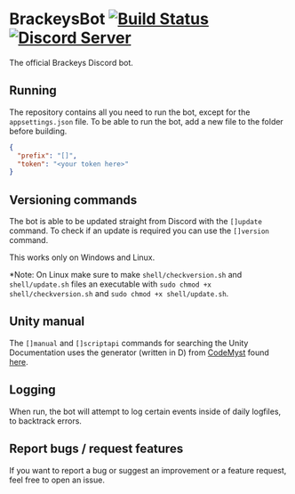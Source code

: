 # BrackeysBot [![Build Status](https://travis-ci.com/YilianSource/brackeys-bot.svg?branch=master)](https://travis-ci.com/YilianSource/brackeys-bot) [![Discord Server](https://discordapp.com/api/guilds/243005537342586880/widget.png)](https://discord.gg/brackeys)

The official Brackeys Discord bot.

## Running

The repository contains all you need to run the bot, except for the `appsettings.json` file.
To be able to run the bot, add a new file to the folder before building.

```json
{
  "prefix": "[]",
  "token": "<your token here>"
}
```

## Versioning commands

The bot is able to be updated straight from Discord with the `[]update` command. To check if an update is required you can use the `[]version` command.

This works only on Windows and Linux.

*Note: On Linux make sure to make `shell/checkversion.sh` and `shell/update.sh` files an executable with `sudo chmod +x shell/checkversion.sh` and `sudo chmod +x shell/update.sh`.

## Unity manual

The `[]manual` and `[]scriptapi` commands for searching the Unity Documentation uses the generator (written in D) from [CodeMyst](https://github.com/CodeMyst) found [here](https://github.com/CodeMyst/UnityDocumentationGenerator).

## Logging

When run, the bot will attempt to log certain events inside of daily logfiles, to backtrack errors.

## Report bugs / request features

If you want to report a bug or suggest an improvement or a feature request, feel free to open an issue.
